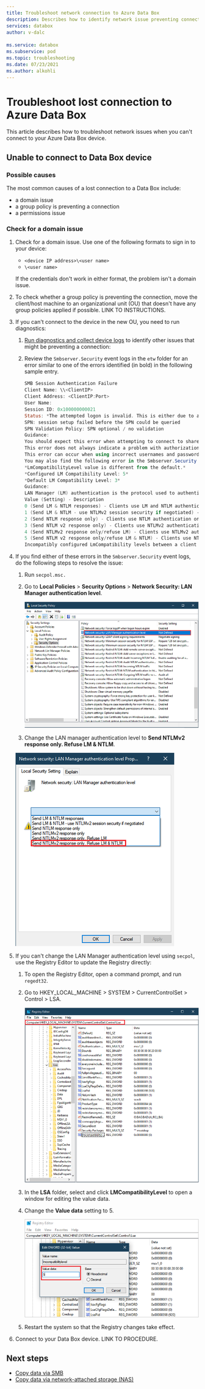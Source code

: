 ```yaml
---
title: Troubleshoot network connection to Azure Data Box
description: Describes how to identify network issue preventing connection to Azure Data Box.
services: databox
author: v-dalc

ms.service: databox
ms.subservice: pod
ms.topic: troubleshooting
ms.date: 07/23/2021
ms.author: alkohli
---
```


# Troubleshoot lost connection to Azure Data Box

<!--[!INCLUDE [<title>](<filepath>)] - Will a SKU tag be needed?-->

This article describes how to troubleshoot network issues when you can't connect to your Azure Data Box device.<!--Source KB is for Data Box, Data Box Gateway, and Azure Stack Edge devices. Make an include?-->

## Unable to connect to Data Box device

### Possible causes

The most common causes of a lost connection to a Data Box include:

- a domain issue
- a group policy is preventing a connection
- a permissions issue<!--What about certificates?-->


### Check for a domain issue

1. Check for a domain issue. Use one of the following formats to sign in to your device:<!--1) Step 1 is to open the device by typing "https://<device IP>" in their browser? Use RDC? Or do we assume -->

   - `<device IP address>\<user name>`
   - `\<user name>`

   If the credentials don't work in either format, the problem isn't a domain issue.

1. To check whether a group policy is preventing the connection, move the client/host machine to an organizational unit (OU) that doesn't have any group policies applied if possible. LINK TO INSTRUCTIONS.

1. If you can't connect to the device in the new OU, you need to run diagnostics:

   1. [Run diagnostics and collect device logs](azure-stack-edge-gpu-troubleshoot.md) to identify other issues that might be preventing a connection:

   1. Review the `Smbserver.Security` event logs in the `etw` folder for an error similar to one of the errors identified (in bold) in the following sample entry.<!--Different format to get bold or highlights?-->
   
      ```powershell
      SMB Session Authentication Failure
      Client Name: \\<ClientIP>
      Client Address: <ClientIP:Port>
      User Name:
      Session ID: 0x100000000021
      Status: *The attempted logon is invalid. This is either due to a bad username or authentication information.* (0xC000006D)
      SPN: session setup failed before the SPN could be queried
      SPN Validation Policy: SPN optional / no validation
      Guidance:
      You should expect this error when attempting to connect to shares using incorrect credentials.
      This error does not always indicate a problem with authorization, but mainly authentication. It is more common with non-Windows clients.
      This error can occur when using incorrect usernames and passwords with NTLM, mismatched LmCompatibility settings between client and server, an incorrect service principal name, duplicate Kerberos service principal names, incorrect Kerberos ticket-granting service tickets, or Guest accounts without Guest access enabled.
      You may also find the following error in the Smbserver.Security event logs :
      *LmCompatibilityLevel value is different from the default.*
      *Configured LM Compatibility Level: 5*
      *Default LM Compatibility Level: 3*
      Guidance:
      LAN Manager (LM) authentication is the protocol used to authenticate Windows clients for network operations. This includes joining a domain, accessing network resources, and authenticating users or computers. This determines which challenge/response authentication protocol is negotiated between the client and the server computers. Specifically, the LM authentication level determines which authentication protocols the client will try to negotiate or the server will accept. The value set for LmCompatibilityLevel determines which challenge/response authentication protocol is used for network logons. This value affects the level of authentication protocol that clients use, the level of session security negotiated, and the level of authentication accepted by servers.
      Value (Setting) - Description
      0 (Send LM & NTLM responses) - Clients use LM and NTLM authentication and never use NTLMv2 session security. Domain controllers accept LM, NTLM, and NTLMv2 authentication.
      1 (Send LM & NTLM - use NTLMv2 session security if negotiated) - Clients use LM and NTLM authentication, and use NTLMv2 session security if the server supports it. Domain controllers accept LM, NTLM, and NTLMv2 authentication.
      2 (Send NTLM response only) - Clients use NTLM authentication only and use NTLMv2 session security if the server supports it. Domain controllers accept LM, NTLM, and NTLMv2 authentication.
      3 (Send NTLM v2 response only) - Clients use NTLMv2 authentication only and use NTLMv2 session security if the server supports it. Domain controllers accept LM, NTLM, and NTLMv2 authentication.
      4 (Send NTLMv2 response only/refuse LM) - Clients use NTLMv2 authentication only and use NTLMv2 session security if the server supports it. Domain controllers refuse LM and accept only NTLM and NTLMv2 authentication.
      5 (Send NTLM v2 response only/refuse LM & NTLM) - Clients use NTLMv2 authentication only and use NTLMv2 session security if the server supports it. Domain controllers refuse LM and NTLM and accept only NTLMv2 authentication.
      Incompatibly configured LmCompatibility levels between a client and server (such as 0 on a client and 5 on a server) prevent access to the server. Non-Microsoft clients and servers also provide these configuration settings.
      ```     

 1.  If you find either of these errors in the `Smbserver.Security` event logs, do the following steps to resolve the issue:
 
     1. Run `secpol.msc.`

     1. Go to **Local Policies** > **Security Options** > **Network Security: LAN Manager authentication level**.

        ![Screenshot of Security Options with Network Security: LAN Manager authentication level selected](media/data-box-troubleshoot-device-connection/security-policy-01.png)

      1. Change the LAN manager authentication level to **Send NTLMv2 response only. Refuse LM & NTLM**.

        ![Screenshot that shows the "Send NTLMv2 response only. Refuse LM & NTLM." option selected as the LAN Manager authentication level](media/data-box-troubleshoot-device-connection/security-policy-02.png)

1. If you can't change the LAN Manager authentication level using `secpol`, use the Registry Editor to update the Registry directly:

    1. To open the Registry Editor, open a command prompt, and run `regedt32`.

    1. Go to HKEY_LOCAL_MACHINE > SYSTEM > CurrentControlSet > Control > LSA.

       ![Screenshot showing the location of the LSA folder in the Registry Editor](media/data-box-troubleshoot-device-connection/security-policy-03.png)

    1. In the **LSA** folder, select and click **LMCompatibilityLevel** to open a window for editing the value data.

    1. Change the **Value data** setting to 5.

        ![Screenshot showing the dialog box for editing the value of a setting in Registry Editor](media/data-box-troubleshoot-device-connection/security-policy-04.png)

    1. Restart the system so that the Registry changes take effect.<!--They are restarting the client computer?-->

1. Connect to your Data Box device. LINK TO PROCEDURE.

## Next steps

- [Copy data via SMB](data-box-deploy-copy-data.md)<!--Other options: via REST, via NFS, To managed disks-->
- [Copy data via network-attached storage (NAS)](data-box-deploy-copy-data-via-copy-service)